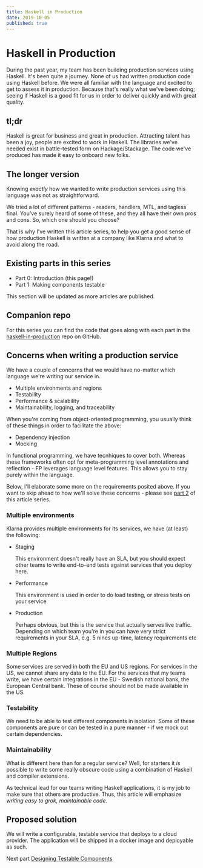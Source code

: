 ```yaml
---
title: Haskell in Production
date: 2019-10-05
published: true
---
```


# Haskell in Production
During the past year, my team has been building production services using
Haskell. It's been quite a journey. None of us had written production code
using Haskell before. We were all familiar with the language and excited to
get to assess it in production. Because that's really what we've been doing;
seeing if Haskell is a good fit for us in order to deliver quickly and with
great quality.

## tl;dr
Haskell is great for business and great in production. Attracting talent has been
a joy, people are excited to work in Haskell. The libraries we've needed exist
in battle-tested form on Hackage/Stackage. The code we've produced has made it
easy to onboard new folks.

## The longer version
Knowing *exactly* how we wanted to write production services using this
language was not as straightforward.

We tried a lot of different patterns - readers, handlers, MTL, and tagless
final. You've surely heard of some of these, and they all have their own pros
and cons. So, which one should you choose?

That is why I've written this article series, to help you get a good sense of
how production Haskell is written at a company like Klarna and what to avoid
along the road.

## Existing parts in this series

* Part 0: Introduction (this page!)
* Part 1: Making components testable
<!-- * Part 2: Testing your components -->
<!-- * Part 3: Deploying your application -->

This section will be updated as more articles are published.

## Companion repo
For this series you can find the code that goes along with each part in the
[haskell-in-production](https://github.com/felixmulder/haskell-in-production)
repo on GitHub.

## Concerns when writing a production service
We have a couple of concerns that we would have no-matter which language we're
writing our service in.

* Multiple environments and regions
* Testability
* Performance & scalability
* Maintainability, logging, and traceability

When you're coming from object-oriented programming, you usually think of these
things in order to facilitate the above:

* Dependency injection
* Mocking

In functional programming, we have tecnhiques to cover both. Whereas these
frameworks often opt for meta-programming level annotations and reflection - FP
leverages language level features. This allows you to stay purely within the
language.

Below, I'll elaborate some more on the requirements posited above. If you want
to skip ahead to how we'll solve these concerns - please see [part
2](./2019/10/05-Haskell-in-Production.html) of this article series.

### Multiple environments
Klarna provides multiple environments for its services, we have (at least) the
following:

* Staging

  This environment doesn't really have an SLA, but you should expect other
  teams to write end-to-end tests against services that you deploy here.

* Performance

  This environment is used in order to do load testing, or stress tests on your
  service

* Production

  Perhaps obvious, but this is the service that actually serves live traffic.
  Depending on which team you're in you can have very strict requirements in
  your SLA, e.g. 5 nines up-time, latency requirements etc

### Multiple Regions
Some services are served in both the EU and US regions. For services in the US,
we cannot share any data to the EU. For the services that my teams write, we
have certain integrations in the EU - Swedish national bank, the European
Central bank. These of course should not be made available in the US.

### Testability
We need to be able to test different components in isolation. Some of these
components are pure or can be tested in a pure manner - if we mock out certain
dependencies.

### Maintainability
What is different here than for a regular service? Well, for starters it *is*
possible to write some really obscure code using a combination of Haskell and
compiler extensions.

As technical lead for our teams writing Haskell applications, it is my job to
make sure that others are productive. Thus, this article will emphasize
*writing easy to grok, maintainable code.*

## Proposed solution
We will write a configurable, testable service that deploys to a cloud
provider. The application will be shipped in a docker image and deployable
as such.

Next part [Designing Testable
Components](/writing/2019/10/05/Designing-testable-components.html)
